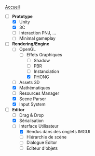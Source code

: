 [Accueil](Home.md)  

- [ ] **Prototype**
    - [x] Unity
    - [x] 3C
    - [ ] Interaction PNJ, ...
    - [ ] Minimal gameplay
- [ ] **Rendering/Engine**
   - [ ] OpenGL
      - [ ] Effets Graphiques
         - [ ] Shadow
         - [ ] PBR
         - [ ] Instanciation
         - [x] PHONG
   - [ ] Assets 3D
   - [x] Mathématiques
   - [ ] Resources Manager
   - [x] Scene Parser
   - [x] Input System
- [ ] **Editor**
   - [ ] Drag & Drop
   - [x] Sérialisation
   - [ ] Interface Utilisateur
      - [x] Rendus dans des onglets IMGUI
      - [ ] Hiérarchie de scène
      - [ ] Dialogue Editor
      - [ ] Editeur d'objets 